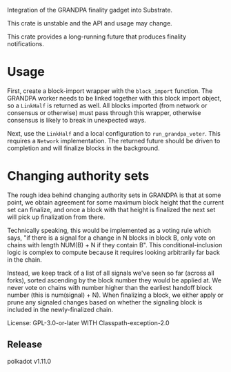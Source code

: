 Integration of the GRANDPA finality gadget into Substrate.

This crate is unstable and the API and usage may change.

This crate provides a long-running future that produces finality notifications.

# Usage

First, create a block-import wrapper with the `block_import` function. The
GRANDPA worker needs to be linked together with this block import object, so
a `LinkHalf` is returned as well. All blocks imported (from network or
consensus or otherwise) must pass through this wrapper, otherwise consensus
is likely to break in unexpected ways.

Next, use the `LinkHalf` and a local configuration to `run_grandpa_voter`.
This requires a `Network` implementation. The returned future should be
driven to completion and will finalize blocks in the background.

# Changing authority sets

The rough idea behind changing authority sets in GRANDPA is that at some point,
we obtain agreement for some maximum block height that the current set can
finalize, and once a block with that height is finalized the next set will
pick up finalization from there.

Technically speaking, this would be implemented as a voting rule which says,
"if there is a signal for a change in N blocks in block B, only vote on
chains with length NUM(B) + N if they contain B". This conditional-inclusion
logic is complex to compute because it requires looking arbitrarily far
back in the chain.

Instead, we keep track of a list of all signals we've seen so far (across
all forks), sorted ascending by the block number they would be applied at.
We never vote on chains with number higher than the earliest handoff block
number (this is num(signal) + N). When finalizing a block, we either apply
or prune any signaled changes based on whether the signaling block is
included in the newly-finalized chain.

License: GPL-3.0-or-later WITH Classpath-exception-2.0


## Release

polkadot v1.11.0
